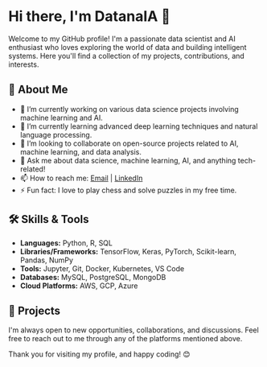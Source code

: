 # Hi there, I'm DatanaIA 👋

Welcome to my GitHub profile! I'm a passionate data scientist and AI enthusiast who loves exploring the world of data and building intelligent systems. Here you'll find a collection of my projects, contributions, and interests.

## 🚀 About Me

- 🔭 I’m currently working on various data science projects involving machine learning and AI.
- 🌱 I’m currently learning advanced deep learning techniques and natural language processing.
- 👯 I’m looking to collaborate on open-source projects related to AI, machine learning, and data analysis.
- 💬 Ask me about data science, machine learning, AI, and anything tech-related!
- 📫 How to reach me: [Email](datanailyst@gmail.com) | [LinkedIn](https://linkedin.com/in/naiara-rsolano) 
- ⚡ Fun fact: I love to play chess and solve puzzles in my free time.

## 🛠️ Skills & Tools

- **Languages:** Python, R, SQL
- **Libraries/Frameworks:** TensorFlow, Keras, PyTorch, Scikit-learn, Pandas, NumPy
- **Tools:** Jupyter, Git, Docker, Kubernetes, VS Code
- **Databases:** MySQL, PostgreSQL, MongoDB
- **Cloud Platforms:** AWS, GCP, Azure


## 📂 Projects


I'm always open to new opportunities, collaborations, and discussions. Feel free to reach out to me through any of the platforms mentioned above.

Thank you for visiting my profile, and happy coding! 😊
